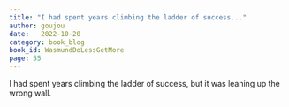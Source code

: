 ```yaml
---
title: "I had spent years climbing the ladder of success..."
author: goujou
date:   2022-10-20
category: book_blog
book_id: WasmundDoLessGetMore
page: 55
---
```

I had spent years climbing the ladder of success, but it was leaning up the wrong wall.
